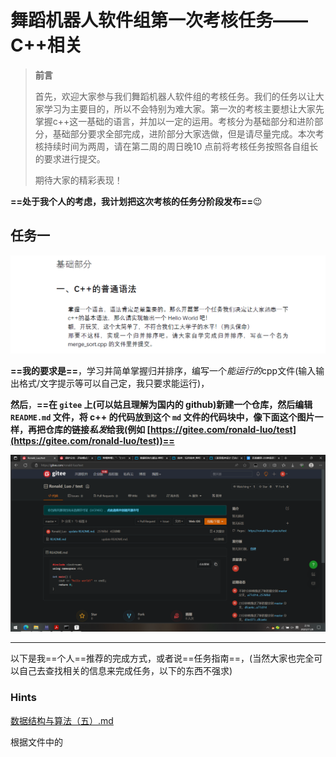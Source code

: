 # 舞蹈机器人软件组第一次考核任务——C++相关

>   **前言**
>
>   首先，欢迎大家参与我们舞蹈机器人软件组的考核任务。我们的任务以让大家学习为主要目的，所以不会特别为难大家。第一次的考核主要想让大家先掌握c++这一基础的语言，并加以一定的运用。考核分为基础部分和进阶部分，基础部分要求全部完成，进阶部分大家选做，但是请尽量完成。本次考核持续时间为两周，请在第二周的周日晚10 点前将考核任务按照各自组长的要求进行提交。
>
>   期待大家的精彩表现！

**==处于我个人的考虑，我计划把这次考核的任务分阶段发布==**😉

## 任务一

![无标题](assets/%E6%97%A0%E6%A0%87%E9%A2%98.png)

**==我的要求是==**，学习并简单掌握归并排序，编写一个*能运行的*cpp文件(输入输出格式/文字提示等可以自己定，我只要求能运行)，

**然后**，**==在 `gitee` 上(可以姑且理解为国内的 github)新建一个仓库，然后编辑 `README.md` 文件，将 c++ 的代码放到这个 `md` 文件的代码块中，像下面这个图片一样，再把仓库的链接*私发*给我(例如 [https://gitee.com/ronald-luo/test](https://gitee.com/ronald-luo/test))==** 

![无标题2](assets/%E6%97%A0%E6%A0%87%E9%A2%982.png)

---

以下是我==个人==推荐的完成方式，或者说==任务指南==，(当然大家也完全可以自己去查找相关的信息来完成任务，以下的东西不强求)

### Hints

 [数据结构与算法（五）.md](assets\数据结构与算法（五）.md) 

根据文件中的
